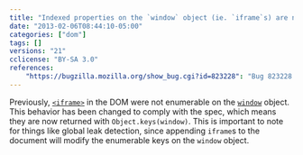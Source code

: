 ```yaml
---
title: "Indexed properties on the `window` object (ie. `iframe`s) are now enumerable"
date: "2013-02-06T08:44:10-05:00"
categories: ["dom"]
tags: []
versions: "21"
cclicense: "BY-SA 3.0"
references:
    "https://bugzilla.mozilla.org/show_bug.cgi?id=823228": "Bug 823228 - Move indexed properties from nsWindowSH::GetProperty to the outer window proxy"
---
```

Previously, [`<iframe>`](https://developer.mozilla.org/en-US/docs/Web/HTML/Element/iframe) in the DOM were not enumerable on the [`window`](https://developer.mozilla.org/en-US/docs/Web/API/window) object. This behavior has been changed to comply with the spec, which means they are now returned with `Object.keys(window)`. This is important to note for things like global leak detection, since appending `iframe`s to the document will modify the enumerable keys on the `window` object.
